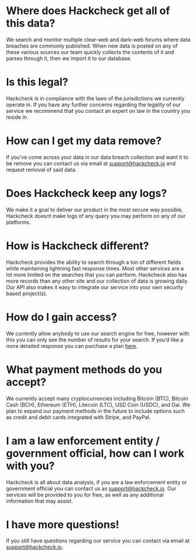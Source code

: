 # Where does Hackcheck get all of this data?
We search and monitor multiple clear-web and dark-web forums where data breaches are commonly published. When new data is posted on any of these various sources our team quickly collects the contents of it and parses through it, then we import it to our database.

# Is this legal?
Hackcheck is in compliance with the laws of the jurisdictions we currently operate in. If you have any further concerns regarding the legality of our service we recommend that you contact an expert on law in the country you reside in. 

# How can I get my data remove?
If you've come across your data in our data breach collection and want it to be remove you can contact us via email at [support@hackcheck.io](mailto:support@hackcheck.io) and request removal of said data.

# Does Hackcheck keep any logs?
We make it a goal to deliver our product in the most secure way possible, Hackcheck doesnt make logs of any query you may perform on any of our platforms.

# How is Hackcheck different?
Hackcheck provides the ability to search through a ton of different fields while maintaining lightning fast response times. Most other services are a lot more limited on the searches that you can perform. Hackcheck also has more records than any other site and our collection of data is growing daily. Our API also makes it easy to integrate our service into your own security based project(s).

# How do I gain access?
We currently allow anybody to use our search engine for free, however with this you can only see the number of results for your search. If you’d like a more detailed response you can purchase a plan [here](https://hackcheck.io/plans).

# What payment methods do you accept?
We currently accept many cryptocurrencies including Bitcoin (BTC), Bitcoin Cash (BCH), Ethereum (ETH), Litecoin (LTC), USD Coin (USDC), and Dai. We plan to expand our payment methods in the future to include options such as credit and debit cards integrated with Stripe, and PayPal.

# I am a law enforcement entity / government official, how can I work with you?
Hackcheck is all about data analysis, if you are a law enforcement entity or government official you can contact us as [support@hackcheck.io](mailto:support@hackcheck.io). Our services will be provided to you for free, as well as any additional information that may assist.

# I have more questions!
If you still have questions regarding our service you can contact via email at [support@hackcheck.io](mailto:support@hackcheck.io).
